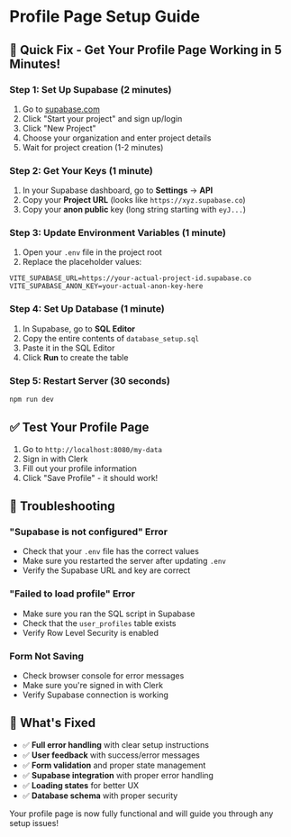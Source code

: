 # Profile Page Setup Guide

## 🚀 Quick Fix - Get Your Profile Page Working in 5 Minutes!

### Step 1: Set Up Supabase (2 minutes)
1. Go to [supabase.com](https://supabase.com)
2. Click "Start your project" and sign up/login
3. Click "New Project"
4. Choose your organization and enter project details
5. Wait for project creation (1-2 minutes)

### Step 2: Get Your Keys (1 minute)
1. In your Supabase dashboard, go to **Settings** → **API**
2. Copy your **Project URL** (looks like `https://xyz.supabase.co`)
3. Copy your **anon public** key (long string starting with `eyJ...`)

### Step 3: Update Environment Variables (1 minute)
1. Open your `.env` file in the project root
2. Replace the placeholder values:
```env
VITE_SUPABASE_URL=https://your-actual-project-id.supabase.co
VITE_SUPABASE_ANON_KEY=your-actual-anon-key-here
```

### Step 4: Set Up Database (1 minute)
1. In Supabase, go to **SQL Editor**
2. Copy the entire contents of `database_setup.sql`
3. Paste it in the SQL Editor
4. Click **Run** to create the table

### Step 5: Restart Server (30 seconds)
```bash
npm run dev
```

## ✅ Test Your Profile Page
1. Go to `http://localhost:8080/my-data`
2. Sign in with Clerk
3. Fill out your profile information
4. Click "Save Profile" - it should work!

## 🔧 Troubleshooting

### "Supabase is not configured" Error
- Check that your `.env` file has the correct values
- Make sure you restarted the server after updating `.env`
- Verify the Supabase URL and key are correct

### "Failed to load profile" Error
- Make sure you ran the SQL script in Supabase
- Check that the `user_profiles` table exists
- Verify Row Level Security is enabled

### Form Not Saving
- Check browser console for error messages
- Make sure you're signed in with Clerk
- Verify Supabase connection is working

## 🎯 What's Fixed
- ✅ **Full error handling** with clear setup instructions
- ✅ **User feedback** with success/error messages
- ✅ **Form validation** and proper state management
- ✅ **Supabase integration** with proper error handling
- ✅ **Loading states** for better UX
- ✅ **Database schema** with proper security

Your profile page is now fully functional and will guide you through any setup issues!

